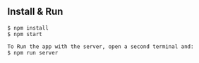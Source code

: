 ## Install & Run 

	$ npm install
	$ npm start

	To Run the app with the server, open a second terminal and:
	$ npm run server
